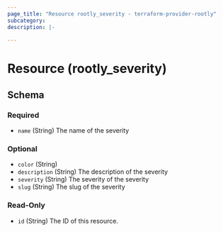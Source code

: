 ```yaml
---
page_title: "Resource rootly_severity - terraform-provider-rootly"
subcategory:
description: |-
    
---
```


# Resource (rootly_severity)



<!-- schema generated by tfplugindocs -->
## Schema

### Required

- `name` (String) The name of the severity

### Optional

- `color` (String)
- `description` (String) The description of the severity
- `severity` (String) The severity of the severity
- `slug` (String) The slug of the severity

### Read-Only

- `id` (String) The ID of this resource.
